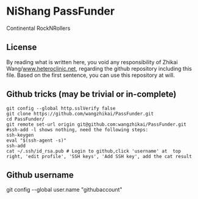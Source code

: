 # NiShang PassFunder
Continental RockNRollers

License
----
By reading what is written here, you void any responsibility of Zhikai Wang/www.heteroclinic.net, regarding the github repository including this file. Based on the first sentence, you can use this repository at will.

Github tricks (may be trivial or in-complete)
----
	git config --global http.sslVerify false
	git clone https://github.com/wangzhikai/PassFunder.git
	cd PassFunder/
	git remote set-url origin git@github.com:wangzhikai/PassFunder.git
	#ssh-add -l shows nothing, need the following steps:
	ssh-keygen
	eval "$(ssh-agent -s)"
	ssh-add
	cat ~/.ssh/id_rsa.pub # Login to github,click 'username' at  top right, 'edit profile', 'SSH keys', 'Add SSH key', add the cat result

Github username
----
git config --global user.name "githubaccount"
